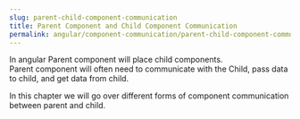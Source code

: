 ```yaml
---
slug: parent-child-component-communication
title: Parent Component and Child Component Communication
permalink: angular/component-communication/parent-child-component-communication
---
```


In angular Parent component will place child components.  
Parent component will often need to communicate with the Child, pass data to child, and get data from child.

In this chapter we will go over different forms of component communication between parent and child.

